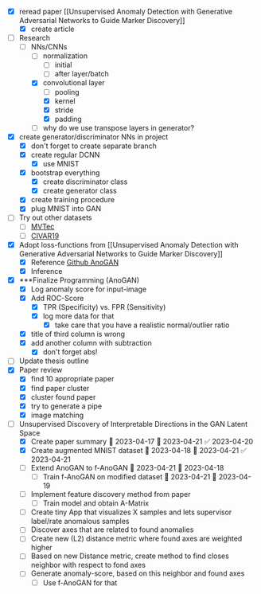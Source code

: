 - [x] reread paper [[Unsupervised Anomaly Detection with Generative Adversarial Networks to Guide Marker Discovery]]
	- [x] create article
- [ ] Research
	- [ ] NNs/CNNs
		- [ ] normalization
			- [ ] initial
			- [ ] after layer/batch
		- [x] convolutional layer
			- [ ] pooling		
			- [x] kernel
			- [x] stride
			- [x] padding
		- [ ] why do we use transpose layers in generator?
- [x] create generator/discriminator NNs in project
	- [x] don't forget to create separate branch
	- [x] create regular DCNN
		- [x] use MNIST
	- [x] bootstrap everything
		- [x] create discriminator class
		- [x] create generator class
	- [x] create training procedure
	- [x] plug MNIST into GAN
- [ ] Try out other datasets
	- [ ] [MVTec](https://www.mvtec.com/company/research/datasets/mvtec-ad/)
	- [ ] [CIVAR19](https://www.cs.toronto.edu/~kriz/cifar.html)
- [x] Adopt loss-functions from [[Unsupervised Anomaly Detection with Generative Adversarial Networks to Guide Marker Discovery]]
	- [x] Reference [Github AnoGAN](https://github.com/seungjunlee96/AnoGAN-pytorch)
	- [x] Inference
- [x] ***Finalize Programming (AnoGAN)
	- [x] Log anomaly score for input-image
	- [x] Add ROC-Score
		- [x] TPR (Specificity) vs. FPR (Sensitivity)
		- [x] log more data for that
			- [x] take care that you have a realistic normal/outlier ratio
	- [x] title of third column is wrong
	- [x] add another column with subtraction
		- [x] don't forget abs!
- [ ] Update thesis outline
- [x] Paper review
	- [x] find 10 appropriate paper
	- [x] find paper cluster
	- [x] cluster found paper
	- [x] try to generate a pipe
	- [x] image matching
- [ ] Unsupervised Discovery of Interpretable Directions in the GAN Latent Space
	- [x] Create paper summary 🛫 2023-04-17 📅 2023-04-21 ✅ 2023-04-20
	- [x] Create augmented MNIST dataset 🛫 2023-04-18 📅 2023-04-21 ✅ 2023-04-21
	- [ ] Extend AnoGAN to f-AnoGAN 📅 2023-04-21 🛫 2023-04-18 
		- [ ] Train f-AnoGAN on modified dataset 📅 2023-04-21 🛫 2023-04-19 
	- [ ] Implement feature discovery method from paper
		- [ ] Train model and obtain A-Matrix
	- [ ] Create tiny App that visualizes X samples and lets supervisor label/rate anomalous samples
	- [ ] Discover axes that are related to found anomalies
	- [ ] Create new (L2) distance metric where found axes are weighted higher
	- [ ] Based on new Distance metric, create method to find closes neighbor with respect to fond axes
	- [ ] Generate anomaly-score, based on this neighbor and found axes
		- [ ] Use f-AnoGAN for that